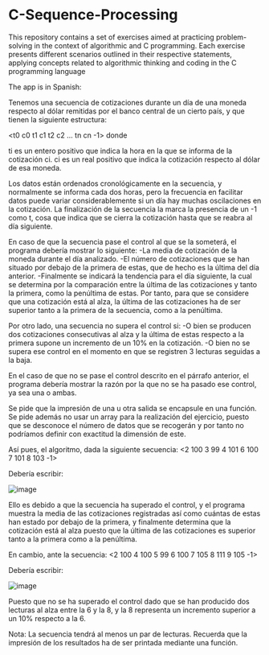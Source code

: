 # C-Sequence-Processing
This repository contains a set of exercises aimed at practicing problem-solving in the context of algorithmic and C programming. Each exercise presents different scenarios outlined in their respective statements, applying concepts related to algorithmic thinking and coding in the C programming language

The app is in Spanish:


Tenemos una secuencia de cotizaciones durante un día de una moneda respecto al dólar remitidas por el banco central de un cierto país, y que tienen la siguiente estructura:

 <t0 c0 t1 c1 t2 c2 ... tn cn -1> donde

ti es un entero positivo que indica la hora en la que se informa de la cotización ci.
ci es un real positivo que indica la cotización respecto al dólar de esa moneda.
 

Los datos están ordenados cronológicamente en la secuencia, y normalmente se informa cada dos horas, pero la frecuencia en facilitar datos puede variar considerablemente si un día hay muchas oscilaciones en la cotización. La finalización de la secuencia la marca la presencia de un -1 como t, cosa que indica que se cierra la cotización hasta que se reabra al día siguiente.
 
En caso de que la secuencia pase el control al que se la someterá, el programa debería mostrar lo siguiente:
-La media de cotización de la moneda durante el día analizado.
-El número de cotizaciones que se han situado por debajo de la primera de estas, que de hecho es la última del día anterior. 
-Finalmente se indicará la tendencia para el día siguiente, la cual se determina por la comparación entre la última de las cotizaciones y tanto la primera, como la penúltima de estas. Por tanto, para que se considere que una cotización está al alza, la última de las cotizaciones ha de ser superior tanto a la primera de la secuencia, como a la penúltima. 

Por otro lado, una secuencia no supera el control si:
-O bien se producen dos cotizaciones consecutivas al alza y la última de estas respecto a la primera supone un incremento de un 10% en la cotización.
-O bien no se supera ese control en el momento en que se registren 3 lecturas seguidas a la baja. 

En el caso de que no se pase el control descrito en el párrafo anterior, el programa debería mostrar la razón por la que no se ha pasado ese control, ya sea una o ambas. 

Se pide que la impresión de una u otra salida se encapsule en una función.
Se pide además no usar un array para la realización del ejercicio, puesto que se desconoce el número de datos que se recogerán y por tanto no podríamos definir con exactitud la dimensión de este.

 

Así pues, el algoritmo, dada la siguiente secuencia:
<2 100 3 99 4 101 6 100 7 101 8 103  -1>

Debería escribir: 

![image](https://github.com/Jve386/C-Sequence-Processing/assets/121095013/c0c5dd8e-735b-4dbb-a3dc-e8ec50692d59)

Ello es debido a que la secuencia ha superado el control, y el programa muestra la media de las cotizaciones registradas así como cuántas de estas han estado por debajo de la primera, y finalmente determina que la cotización está al alza puesto que la última de las cotizaciones es superior tanto a la primera como a la penúltima.
 

En cambio, ante la secuencia:
<2 100 4 100 5 99 6 100 7 105 8 111 9 105 -1>

Debería escribir: 

![image](https://github.com/Jve386/C-Sequence-Processing/assets/121095013/90a0d224-ec2a-4aa3-b391-58c6a12e4e8c)

Puesto que no se ha superado el control dado que se han producido dos lecturas al alza entre la 6 y la 8, y la 8 representa un incremento superior a un 10% respecto a la 6.
 
Nota: La secuencia tendrá al menos un par de lecturas. Recuerda que la impresión de los resultados ha de ser printada mediante una función.



